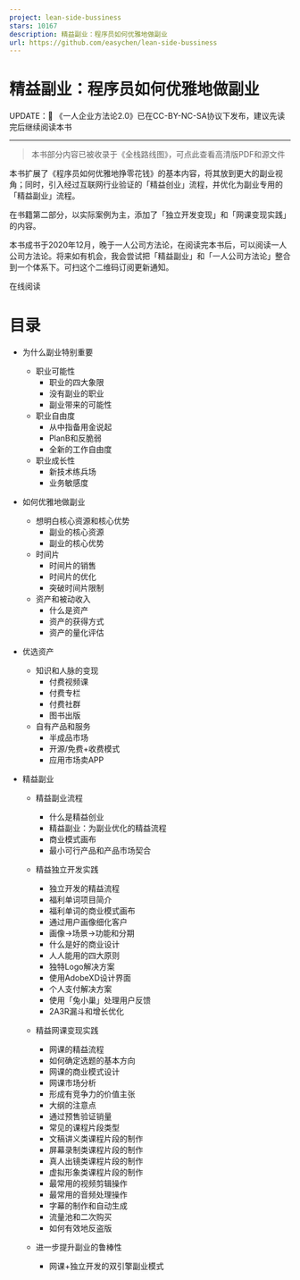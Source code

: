 ```yaml
---
project: lean-side-bussiness
stars: 10167
description: 精益副业：程序员如何优雅地做副业
url: https://github.com/easychen/lean-side-bussiness
---
```


精益副业：程序员如何优雅地做副业
================

UPDATE：🎈 《一人企业方法论2.0》已在CC-BY-NC-SA协议下发布，建议先读完后继续阅读本书

* * *

> 本书部分内容已被收录于《全栈路线图》，可点此查看高清版PDF和源文件

本书扩展了《程序员如何优雅地挣零花钱》的基本内容，将其放到更大的副业视角；同时，引入经过互联网行业验证的「精益创业」流程，并优化为副业专用的「精益副业」流程。

在书籍第二部分，以实际案例为主，添加了「独立开发变现」和「网课变现实践」的内容。

本书成书于2020年12月，晚于一人公司方法论，在阅读完本书后，可以阅读一人公司方法论。将来如有机会，我会尝试把「精益副业」和「一人公司方法论」整合到一个体系下。可扫这个二维码订阅更新通知。

在线阅读

目录
==

-   为什么副业特别重要
    
    -   职业可能性
        -   职业的四大象限
        -   没有副业的职业
        -   副业带来的可能性
    -   职业自由度
        -   从中指备用金说起
        -   PlanB和反脆弱
        -   全新的工作自由度
    -   职业成长性
        -   新技术练兵场
        -   业务敏感度
-   如何优雅地做副业
    
    -   想明白核心资源和核心优势
        -   副业的核心资源
        -   副业的核心优势
    -   时间片
        -   时间片的销售
        -   时间片的优化
        -   突破时间片限制
    -   资产和被动收入
        -   什么是资产
        -   资产的获得方式
        -   资产的量化评估
-   优选资产
    
    -   知识和人脉的变现
        -   付费视频课
        -   付费专栏
        -   付费社群
        -   图书出版
    -   自有产品和服务
        -   半成品市场
        -   开源/免费+收费模式
        -   应用市场卖APP
-   精益副业
    
    -   精益副业流程
        
        -   什么是精益创业
        -   精益副业：为副业优化的精益流程
        -   商业模式画布
        -   最小可行产品和产品市场契合
    -   精益独立开发实践
        
        -   独立开发的精益流程
        -   福利单词项目简介
        -   福利单词的商业模式画布
        -   通过用户画像细化客户
        -   画像→场景→功能和分期
        -   什么是好的商业设计
        -   人人能用的四大原则
        -   独特Logo解决方案
        -   使用AdobeXD设计界面
        -   个人支付解决方案
        -   使用「兔小巢」处理用户反馈
        -   2A3R漏斗和增长优化
    -   精益网课变现实践
        
        -   网课的精益流程
        -   如何确定选题的基本方向
        -   网课的商业模式设计
        -   网课市场分析
        -   形成有竞争力的价值主张
        -   大纲的注意点
        -   通过预售验证销量
        -   常见的课程片段类型
        -   文稿讲义类课程片段的制作
        -   屏幕录制类课程片段的制作
        -   真人出镜类课程片段的制作
        -   虚拟形象类课程片段的制作
        -   最常用的视频剪辑操作
        -   最常用的音频处理操作
        -   字幕的制作和自动生成
        -   流量池和二次购买
        -   如何有效地反盗版
    -   进一步提升副业的鲁棒性
        
        -   网课+独立开发的双引擎副业模式

